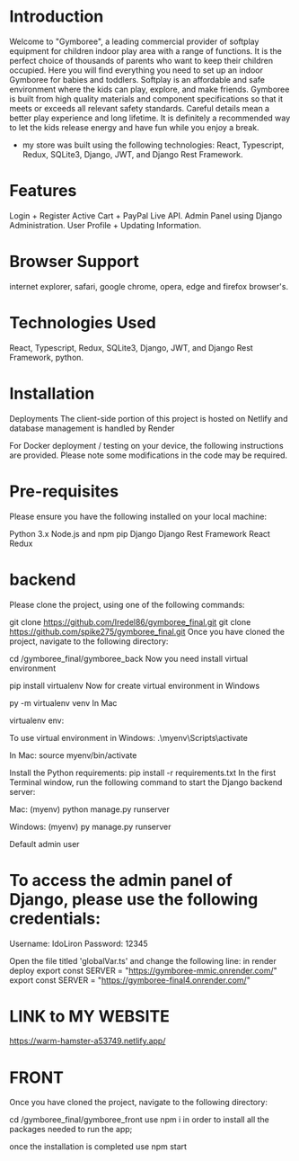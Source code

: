 # Introduction

Welcome to "Gymboree", a leading commercial provider of softplay equipment for children indoor play area with a range of functions. It is the perfect choice of thousands of parents who want to keep their children occupied. Here you will find everything you need to set up an indoor Gymboree for babies and toddlers. Softplay is an affordable and safe environment where the kids can play, explore, and make friends. Gymboree is built from high quality materials and component specifications so that it meets or exceeds all relevant safety standards. Careful details mean a better play experience and long lifetime. It is definitely a recommended way to let the kids release energy and have fun while you enjoy a break.

- my store was built using the following technologies: React, Typescript, Redux, SQLite3, Django, JWT, and Django Rest Framework.

# Features

Login + Register 
Active Cart + PayPal Live API.
Admin Panel using Django Administration.
User Profile + Updating Information.

# Browser Support
internet explorer, safari, google chrome, opera, edge and firefox browser's.

# Technologies Used
React, Typescript, Redux, SQLite3, Django, JWT, and Django Rest Framework, python.

# Installation
Deployments
The client-side portion of this project is hosted on Netlify and database management is handled by Render

For Docker deployment / testing on your device, the following instructions are provided. Please note some modifications in the code may be required.

# Pre-requisites
Please ensure you have the following installed on your local machine:

Python 3.x
Node.js and npm
pip
Django
Django Rest Framework
React
Redux

# backend
Please clone the project, using one of the following commands:

git clone https://github.com/Iredel86/gymboree_final.git
git clone https://github.com/spike275/gymboree_final.git 
Once you have cloned the project, navigate to the following directory:

cd /gymboree_final/gymboree_back
Now you need install virtual environment

pip install virtualenv
Now for create virtual environment in Windows

py -m virtualenv venv
In Mac

virtualenv env:

To use virtual environment in Windows:
.\myenv\Scripts\activate

In Mac:
source myenv/bin/activate

Install the Python requirements:
pip install -r requirements.txt
In the first Terminal window, run the following command to start the Django backend server:

Mac:
(myenv) python manage.py runserver

Windows:
(myenv) py manage.py runserver

Default admin user
# To access the admin panel of Django, please use the following credentials:
Username: IdoLiron
Password: 12345

Open the file titled 'globalVar.ts' and change the following line:
in render deploy
export const SERVER = "https://gymboree-mmic.onrender.com/"
export const SERVER = "https://gymboree-final4.onrender.com/"

# LINK to MY WEBSITE
https://warm-hamster-a53749.netlify.app/

# FRONT
Once you have cloned the project, navigate to the following directory:

cd /gymboree_final/gymboree_front
use npm i in order to install all the packages needed to run the app; 

once the installation is completed use npm start



